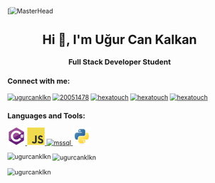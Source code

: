 [![MasterHead](https://assets.bitdegree.org/online-learning-platforms/storage/media/2018/11/What-Is-A-Full-Stack-Developer-and-Everything-You-Need-to-Know-to-Start.jpg)
<h1 align="center">Hi 👋, I'm Uğur Can Kalkan</h1>
<h3 align="center">Full Stack Developer Student</h3>

<h3 align="left">Connect with me:</h3>
<p align="left">
<a href="https://linkedin.com/in/ugurcanklkn" target="blank"><img align="center" src="https://raw.githubusercontent.com/rahuldkjain/github-profile-readme-generator/master/src/images/icons/Social/linked-in-alt.svg" alt="ugurcanklkn" height="30" width="40" /></a>
<a href="https://stackoverflow.com/users/20051478" target="blank"><img align="center" src="https://raw.githubusercontent.com/rahuldkjain/github-profile-readme-generator/master/src/images/icons/Social/stack-overflow.svg" alt="20051478" height="30" width="40" /></a>
<a href="https://instagram.com/hexatouch" target="blank"><img align="center" src="https://raw.githubusercontent.com/rahuldkjain/github-profile-readme-generator/master/src/images/icons/Social/instagram.svg" alt="hexatouch" height="30" width="40" /></a>
<a href="https://www.youtube.com/c/hexatouch" target="blank"><img align="center" src="https://raw.githubusercontent.com/rahuldkjain/github-profile-readme-generator/master/src/images/icons/Social/youtube.svg" alt="hexatouch" height="30" width="40" /></a>
<a href="https://discord.gg/hexatouch" target="blank"><img align="center" src="https://raw.githubusercontent.com/rahuldkjain/github-profile-readme-generator/master/src/images/icons/Social/discord.svg" alt="hexatouch" height="30" width="40" /></a>
</p>

<h3 align="left">Languages and Tools:</h3>
<p align="left"> <a href="https://www.w3schools.com/cs/" target="_blank" rel="noreferrer"> <img src="https://raw.githubusercontent.com/devicons/devicon/master/icons/csharp/csharp-original.svg" alt="csharp" width="40" height="40"/> </a> <a href="https://developer.mozilla.org/en-US/docs/Web/JavaScript" target="_blank" rel="noreferrer"> <img src="https://raw.githubusercontent.com/devicons/devicon/master/icons/javascript/javascript-original.svg" alt="javascript" width="40" height="40"/> </a> <a href="https://www.microsoft.com/en-us/sql-server" target="_blank" rel="noreferrer"> <img src="https://www.svgrepo.com/show/303229/microsoft-sql-server-logo.svg" alt="mssql" width="40" height="40"/> </a> <a href="https://www.python.org" target="_blank" rel="noreferrer"> <img src="https://raw.githubusercontent.com/devicons/devicon/master/icons/python/python-original.svg" alt="python" width="40" height="40"/> </a> </p>

<p><img align="left" src="https://github-readme-stats.vercel.app/api/top-langs?username=ugurcanklkn&show_icons=true&locale=en&layout=compact" alt="ugurcanklkn" /></p>

<p>&nbsp;<img align="center" src="https://github-readme-stats.vercel.app/api?username=ugurcanklkn&show_icons=true&locale=en" alt="ugurcanklkn" /></p>

<p><img align="center" src="https://github-readme-streak-stats.herokuapp.com/?user=ugurcanklkn&" alt="ugurcanklkn" /></p>
